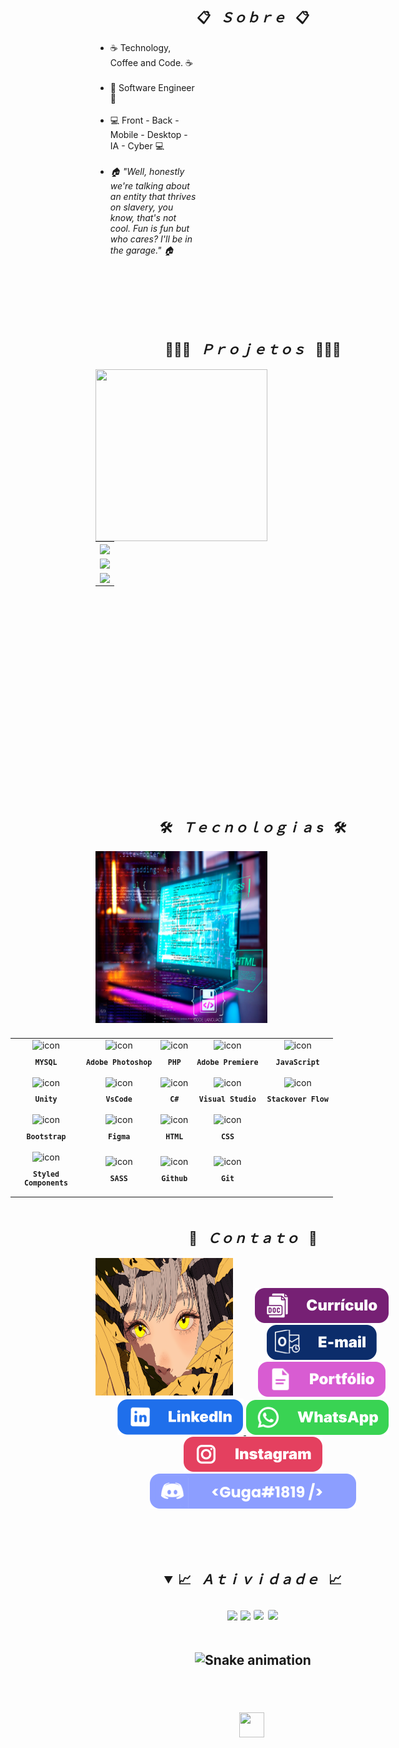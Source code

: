<h2 align="center">📋&ensp; <i>Ｓｏｂｒｅ</i> &ensp;📋</h2>
<div align="center">

  <ul align="left" style="padding-right: 340px;">
    <li>☕ Technology, Coffee and Code. ☕</li><br>
    <li>🚀 Software Engineer 🚀</li><br>
    <li>💻 Front - Back - Mobile - Desktop - IA - Cyber 💻</li><br>
    <li><i>🏠 "Well, honestly we're talking about an entity that thrives on slavery, you know, that's not cool. Fun is fun but who cares? I'll be in the garage." 🏠</i></li><br>
  </ul>
  <br><br><br><br>
</div>

<h2 align="center">👨🏻‍💻&ensp; <i>Ｐｒｏｊｅｔｏｓ</i> &ensp;👨🏻‍💻</h2>
<div>
  <img align="left" height="275px" width="275px" alt="" src="./imagens/wp1885914-unity-wallpapers.jpg" />
  <table height="365px" width="365px">
    <tr>
      <td>
      <a href="https://github.com/Wand-DenaXy/GamePAP" target="_blank">
        <img align="center" src="https://github-readme-stats.vercel.app/api/pin/?username=Wand-DenaXy&repo=GamePAP&theme=tokyonight&hide_border=true">
      </a>
      </td>
    </tr>
    <tr>
      <td>
      <a href="https://github.com/Wand-DenaXy/WebSite-for-Game" target="_blank">
        <img align="center" src="https://github-readme-stats.vercel.app/api/pin/?username=Wand-DenaXy&repo=WebSite-for-Game&theme=tokyonight&hide_border=true">
      </a>
      </td>
    </tr>
        <tr>
      <td>
      <a href="https://github.com/Wand-DenaXy/Tecnologias" target="_blank">
        <img align="center" src="https://github-readme-stats.vercel.app/api/pin/?username=Wand-DenaXy&repo=Tecnologias&theme=tokyonight&hide_border=true">
    </a>
      </td>
    </tr>
  </table>
</div>
<br><br>

<h2 align="center">🛠️&ensp; <i>Ｔｅｃｎｏｌｏｇｉａ s</i> &ensp;🛠️</h2>
<img align="left" height="275px" width="275px" alt="" src="./Github-Fotos/Best-Programming-Software-for-Writing-Code.jpg" />
<table align="right" height="300px" width="275px" style="width: 650px; padding: 10px 0px 10px 10px;">
  <tr>
    <td align="center">
      <img src="https://skillicons.dev/icons?i=mysql" width="65px" alt=" icon"/><br>
      <sub>
        <b>
          <pre>MYSQL</pre>
        </b>
      </sub>
    </td>
    <td align="center">
      <img src="https://skillicons.dev/icons?i=ps" width="65px" alt=" icon"/><br>
      <sub>
        <b>
          <pre>Adobe Photoshop</pre>
        </b>
      </sub>
    </td>
    <td align="center">
      <img src="https://skillicons.dev/icons?i=php" width="65px" alt=" icon"/><br>
      <sub>
        <b>
          <pre>PHP</pre>
        </b>
      </sub>
    </td>
    <td align="center">
      <img src="https://skillicons.dev/icons?i=pr" width="65px" alt=" icon"/><br>
      <sub>
        <b>
          <pre>Adobe Premiere</pre>
        </b>
      </sub>
    </td>
    <td align="center">
      <img src="https://skillicons.dev/icons?i=javascript" width="65px" alt=" icon"/><br>
      <sub>
        <b>
          <pre>JavaScript</pre>
        </b>
      </sub>
    </td>
  </tr>
  <tr>
    <td align="center" width="100px;">
      <img src="https://skillicons.dev/icons?i=unity" width="65px" alt=" icon"/><br>
      <sub>
        <b>
          <pre>Unity</pre>
        </b>
      </sub>
    </td>
    <td align="center">
      <img src="https://skillicons.dev/icons?i=vscode" width="65px" alt=" icon"/><br>
      <sub>
        <b>
          <pre>VsCode</pre>
        </b>
      </sub>
    </td>
    <td align="center">
      <img src="https://skillicons.dev/icons?i=cs" width="65px" alt=" icon"/><br>
      <sub>
        <b>
          <pre>C#</pre>
        </b>
      </sub>
    </td>
        <td align="center">
      <img src="https://skillicons.dev/icons?i=visualstudio" width="65px" alt=" icon"/><br>
      <sub>
        <b>
          <pre>Visual Studio</pre>
        </b>
      </sub>
    </td>
            <td align="center">
      <img src="https://skillicons.dev/icons?i=stackoverflow" width="65px" alt=" icon"/><br>
      <sub>
        <b>
          <pre>Stackover Flow</pre>
        </b>
      </sub>
    </td>
  </tr>
  <tr>  
    <td align="center">
      <img src="https://skillicons.dev/icons?i=bootstrap" width="65px" alt=" icon"/><br>
      <sub>
        <b>
          <pre>Bootstrap</pre>
        </b>
      </sub>
    </td>
    <td align="center" width="100px;">
      <img src="https://skillicons.dev/icons?i=figma" width="65px" alt=" icon"/><br>
      <sub>
        <b>
          <pre>Figma</pre>
        </b>
      </sub>
    </td>
    <td align="center">
      <img src="https://skillicons.dev/icons?i=html" width="65px" alt=" icon"/><br>
      <sub>
        <b>
          <pre>HTML</pre>
        </b>
      </sub>
    </td>
    <td align="center">
      <img src="https://skillicons.dev/icons?i=css" width="65px" alt=" icon"/><br>
      <sub>
        <b>
          <pre>CSS</pre>
        </b>
      </sub>
    </td>
  </tr>
  <tr>
    <td align="center">
      <img src="https://skillicons.dev/icons?i=styledcomponents" width="65px" alt=" icon"/><br>
      <sub>
        <b>
          <pre>Styled<br>Components</pre>
        </b>
      </sub>
    </td>
    <td align="center">
      <img src="https://skillicons.dev/icons?i=sass" width="65px" alt=" icon"/><br>
      <sub>
        <b>
          <pre>SASS</pre>
        </b>
      </sub>
    </td>
    <td align="center">
      <img src="https://skillicons.dev/icons?i=github" width="65px" alt=" icon"/><br>
      <sub>
        <b>
          <pre>Github</pre>
        </b>
      </sub>
    </td>
    <td align="center">
      <img src="https://skillicons.dev/icons?i=git" width="65px" alt=" icon"/><br>
      <sub>
        <b>
          <pre>Git</pre>
        </b>
      </sub>
    </td>
  </tr>
</table> 
<br><br><br><br><br><br><br><br><br><br><br><br><br><br><br><br><br><br><br>

<h2 align="center">💬&ensp; <i>Ｃｏｎｔａｔｏ</i> &ensp;💬</h2>
<img align="left" width="220px" height="220px" src="./Github-Fotos/uwp4640756.png" alt=" coding">
<br><br>

<p align="center">
  <a href="https://portfolio-guga-silva.vercel.app/cv/Curriculo-WebDeveloper-Gustavo-Silva.zip" alt="">
    <img src="./Github-Fotos/button/curriculo.svg" alt="">
  </a>
  <a href = "contatogustavosilva017@outlook.com" alt="-mail"><img src="./Github-Fotos/button/e-mail.svg" target="_blank">
  </a> 
  <a href="https://portfolio-guga-silva.vercel.app/" alt="" target="_blank">
    <img src="./Github-Fotos/button/portfolio.svg" alt="">
  </a> 
  <a href="https://www.linkedin.com/in/guga-silva-124706233" alt="" target="_blank">
    <img src="./Github-Fotos/button/linkedin.svg" alt="">
  </a>
  <a href="https://wa.me/558281828018" alt="" target="_blank">
    <img src="./Github-Fotos/button/whatsapp.svg" alt="">
  </a>
  <a href="https://www.instagram.com/50repolhoscozidos/" alt="" target="_blank">
    <img src="./Github-Fotos/button/instagram.svg" alt="">
  </a>
  <img src="./Github-Fotos/button/discord.svg" alt="">
</p>
<br><br><br>

<h2 align="center">
<details open>
  <summary>📈&ensp; <i>Ａｔｉｖｉｄａｄｅ</i> &ensp;📈</summary>
  <br>
  <img height="160em" src="https://github-readme-stats.vercel.app/api?username=Wand-DenaXy&show_icons=true&theme=tokyonight&include_all_commits=true&count_private=true">
  <img height="160em" src="https://github-readme-stats.vercel.app/api/top-langs/?username=Wand-DenaXy&layout=compact&langs_count=6&theme=tokyonight">

  <img style="border: 1px solid white; border-radius: 4px;" height="203px" src="https://github-readme-stats.vercel.app/api?username=Wand-DenaXy&show_icons=true&custom_title=GugaS1lva's%20Github%20Stats&theme=tokyonight&hide_border=true">
  <img style="border: 1px solid white; border-radius: 4px;" height="203px" src="https://github-readme-streak-stats.herokuapp.com/?user=Wand-DenaXy&theme=tokyonight&hide_border=true">
  <br><br>

  ![Snake animation](https://github.com/Wand-DenaXy/Wand-DenaXy/blob/output/github-snake-dark.svg)
  <br><br>
</details>
<br>

<img src="./images/heart.gif" alt="" height="40px" width="40px" />
<img  src="https://img.shields.io/github/license/Wand-DenaXy/Wand-DenaXy?style=for-the-badge&logo=unlicense&logoColor=lightgrey&color=70A5FD" alt="" height="40px" />

